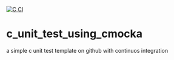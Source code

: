 [![C CI](https://github.com/biojimc/c_unit_test_using_cmocka/actions/workflows/c-cpp.yml/badge.svg)](https://github.com/biojimc/c_unit_test_using_cmocka/actions/workflows/c-cpp.yml)

# c_unit_test_using_cmocka
a simple c unit test template on github with continuos integration
